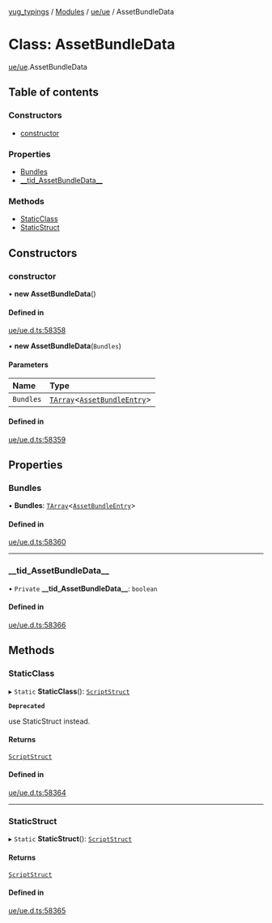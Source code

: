 [yug_typings](../README.md) / [Modules](../modules.md) / [ue/ue](../modules/ue_ue.md) / AssetBundleData

# Class: AssetBundleData

[ue/ue](../modules/ue_ue.md).AssetBundleData

## Table of contents

### Constructors

- [constructor](ue_ue.AssetBundleData.md#constructor)

### Properties

- [Bundles](ue_ue.AssetBundleData.md#bundles)
- [\_\_tid\_AssetBundleData\_\_](ue_ue.AssetBundleData.md#__tid_assetbundledata__)

### Methods

- [StaticClass](ue_ue.AssetBundleData.md#staticclass)
- [StaticStruct](ue_ue.AssetBundleData.md#staticstruct)

## Constructors

### constructor

• **new AssetBundleData**()

#### Defined in

[ue/ue.d.ts:58358](https://github.com/YugMetaverse/yug_typings/blob/b7d9b19/ue/ue.d.ts#L58358)

• **new AssetBundleData**(`Bundles`)

#### Parameters

| Name | Type |
| :------ | :------ |
| `Bundles` | [`TArray`](../interfaces/ue_puerts.TArray.md)<[`AssetBundleEntry`](ue_ue.AssetBundleEntry.md)\> |

#### Defined in

[ue/ue.d.ts:58359](https://github.com/YugMetaverse/yug_typings/blob/b7d9b19/ue/ue.d.ts#L58359)

## Properties

### Bundles

• **Bundles**: [`TArray`](../interfaces/ue_puerts.TArray.md)<[`AssetBundleEntry`](ue_ue.AssetBundleEntry.md)\>

#### Defined in

[ue/ue.d.ts:58360](https://github.com/YugMetaverse/yug_typings/blob/b7d9b19/ue/ue.d.ts#L58360)

___

### \_\_tid\_AssetBundleData\_\_

• `Private` **\_\_tid\_AssetBundleData\_\_**: `boolean`

#### Defined in

[ue/ue.d.ts:58366](https://github.com/YugMetaverse/yug_typings/blob/b7d9b19/ue/ue.d.ts#L58366)

## Methods

### StaticClass

▸ `Static` **StaticClass**(): [`ScriptStruct`](ue_ue.ScriptStruct.md)

**`Deprecated`**

use StaticStruct instead.

#### Returns

[`ScriptStruct`](ue_ue.ScriptStruct.md)

#### Defined in

[ue/ue.d.ts:58364](https://github.com/YugMetaverse/yug_typings/blob/b7d9b19/ue/ue.d.ts#L58364)

___

### StaticStruct

▸ `Static` **StaticStruct**(): [`ScriptStruct`](ue_ue.ScriptStruct.md)

#### Returns

[`ScriptStruct`](ue_ue.ScriptStruct.md)

#### Defined in

[ue/ue.d.ts:58365](https://github.com/YugMetaverse/yug_typings/blob/b7d9b19/ue/ue.d.ts#L58365)

